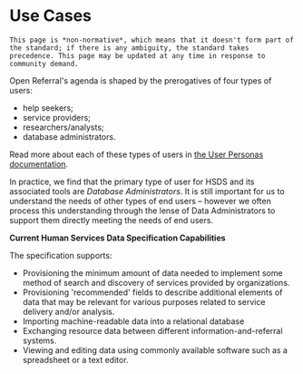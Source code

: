 Use Cases
=========

```{note}
This page is *non-normative*, which means that it doesn't form part of the standard; if there is any ambiguity, the standard takes precedence. This page may be updated at any time in response to community demand.
```

Open Referral's agenda is shaped by the prerogatives of four types of users: 

* help seekers;
* service providers;
* researchers/analysts;
* database administrators. 

Read more about each of these types of users in [the User Personas documentation](../about/users-and-personas). 

In practice, we find that the primary type of user for HSDS and its associated tools are *Database Administrators*. It is still important for us to understand the needs of other types of end users &ndash; however we often process this understanding through the lense of Data Administrators to support them directly meeting the needs of end users.

**Current Human Services Data Specification Capabilities**

The specification supports:

* Provisioning the minimum amount of data needed to implement some method of search and discovery of services provided by organizations.
* Provisioning 'recommended' fields to describe additional elements of data that may be relevant for various purposes related to service delivery and/or analysis.
* Importing machine-readable data into a relational database
* Exchanging resource data between different information-and-referral systems.
* Viewing and editing data using commonly available software such as a spreadsheet or a text editor.


